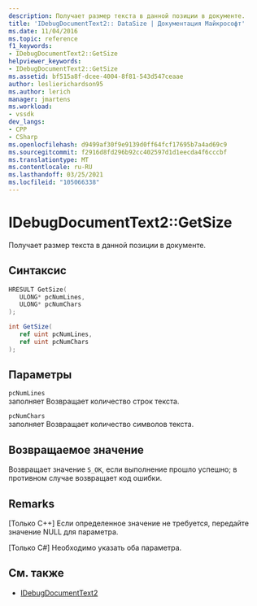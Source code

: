 ```yaml
---
description: Получает размер текста в данной позиции в документе.
title: 'IDebugDocumentText2:: DataSize | Документация Майкрософт'
ms.date: 11/04/2016
ms.topic: reference
f1_keywords:
- IDebugDocumentText2::GetSize
helpviewer_keywords:
- IDebugDocumentText2::GetSize
ms.assetid: bf515a8f-dcee-4004-8f81-543d547ceaae
author: leslierichardson95
ms.author: lerich
manager: jmartens
ms.workload:
- vssdk
dev_langs:
- CPP
- CSharp
ms.openlocfilehash: d9499af30f9e9139d0ff64fcf17695b7a4ad69c9
ms.sourcegitcommit: f2916d8fd296b92cc402597d1d1eecda4f6cccbf
ms.translationtype: MT
ms.contentlocale: ru-RU
ms.lasthandoff: 03/25/2021
ms.locfileid: "105066338"
---
```

# <a name="idebugdocumenttext2getsize"></a>IDebugDocumentText2::GetSize
Получает размер текста в данной позиции в документе.

## <a name="syntax"></a>Синтаксис

```cpp
HRESULT GetSize( 
   ULONG* pcNumLines,
   ULONG* pcNumChars
);
```

```csharp
int GetSize( 
   ref uint pcNumLines,
   ref uint pcNumChars
);
```

## <a name="parameters"></a>Параметры
`pcNumLines`\
заполняет Возвращает количество строк текста.

`pcNumChars`\
заполняет Возвращает количество символов текста.

## <a name="return-value"></a>Возвращаемое значение
 Возвращает значение `S_OK`, если выполнение прошло успешно; в противном случае возвращает код ошибки.

## <a name="remarks"></a>Remarks

 [Только C++] Если определенное значение не требуется, передайте значение NULL для параметра.

 [Только C#] Необходимо указать оба параметра.

## <a name="see-also"></a>См. также
- [IDebugDocumentText2](../../../extensibility/debugger/reference/idebugdocumenttext2.md)
